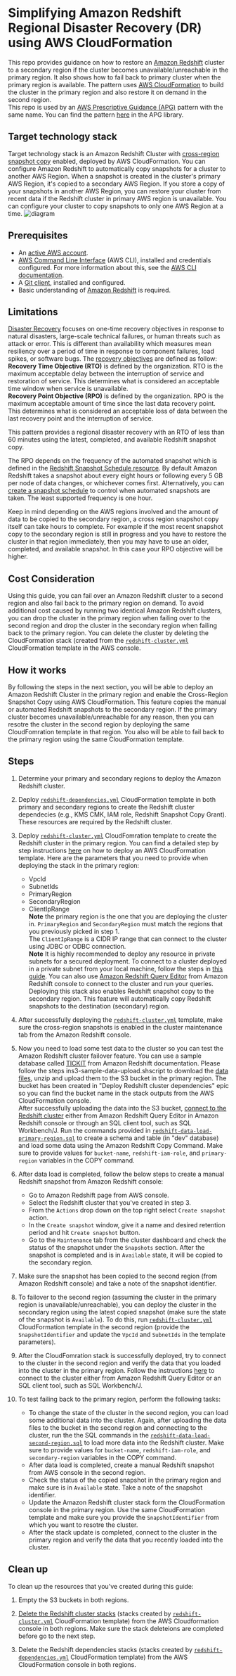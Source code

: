 # Simplifying Amazon Redshift Regional Disaster Recovery (DR) using AWS CloudFormation
This repo provides guidance on how to restore an [Amazon Redshift](https://aws.amazon.com/redshift/) cluster to a secondary region if the cluster becomes unavailable/unreachable in the primary region. It also shows how to fail back to primary cluster when the primary region is available. The pattern uses [AWS CloudFormation](https://aws.amazon.com/cloudformation/) to build the cluster in the primary region and also restore it on demand in the second region.  
This repo is used by an [AWS Prescriptive Guidance (APG)](https://aws.amazon.com/prescriptive-guidance/) pattern with the same name. You can find the pattern [here](TBD) in the APG library. 

## Target technology stack
Target technology stack is an Amazon Redshift Cluster with [cross-region snapshot copy](https://docs.aws.amazon.com/redshift/latest/mgmt/working-with-snapshots.html#cross-region-snapshot-copy) enabled, deployed by AWS CloudFormation. You can configure Amazon Redshift to automatically copy snapshots for a cluster to another AWS Region. When a snapshot is created in the cluster's primary AWS Region, it's copied to a secondary AWS Region. If you store a copy of your snapshots in another AWS Region, you can restore your cluster from recent data if the Redshift cluster in primary AWS region is unavailable. You can configure your cluster to copy snapshots to only one AWS Region at a time.
![diagram](architecture-diagram.png)

## Prerequisites 
* An [active AWS account](https://aws.amazon.com/premiumsupport/knowledge-center/create-and-activate-aws-account/).
* [AWS Command Line Interface](https://docs.aws.amazon.com/cli/latest/userguide/cli-chap-welcome.html) (AWS CLI), installed and credentials configured. For more information about this, see the [AWS CLI documentation](https://docs.aws.amazon.com/cli/latest/userguide/cli-chap-install.html). 
* A [Git client](https://git-scm.com/downloads), installed and configured.
* Basic understanding of [Amazon Redshift](https://aws.amazon.com/redshift/) is required.


## Limitations 
[Disaster Recovery](https://docs.aws.amazon.com/wellarchitected/latest/reliability-pillar/plan-for-disaster-recovery-dr.html) focuses on one-time recovery objectives in response to natural disasters, large-scale technical failures, or human threats such as attack or error. This is different than availability which measures mean resiliency over a period of time in response to component failures, load spikes, or software bugs. The [recovery objectives](https://docs.aws.amazon.com/wellarchitected/latest/reliability-pillar/disaster-recovery-dr-objectives.html) are defined as follow:  
**Recovery Time Objective (RTO)** is defined by the organization. RTO is the maximum acceptable delay between the interruption of service and restoration of service. This determines what is considered an acceptable time window when service is unavailable.  
**Recovery Point Objective (RPO)** is defined by the organization. RPO is the maximum acceptable amount of time since the last data recovery point. This determines what is considered an acceptable loss of data between the last recovery point and the interruption of service.  

This pattern provides a regional disaster recovery with an RTO of less than 60 minutes using the latest, completed, and available Redshift snapshot copy.  

The RPO depends on the frequency of the automated snapshot which is defined in the [Redshift Snapshot Schedule resource](https://docs.aws.amazon.com/redshift/latest/mgmt/working-with-snapshots.html#automated-snapshot-schedules). By default Amazon Redshift takes a snapshot about every eight hours or following every 5 GB per node of data changes, or whichever comes first. Alternatively, you can [create a snapshot schedule](https://docs.aws.amazon.com/redshift/latest/mgmt/managing-snapshots-console.html#snapshot-schedule-create) to control when automated snapshots are taken. The least supported frequency is one hour.  

Keep in mind depending on the AWS regions involved and the amount of data to be copied to the secondary region, a cross region snapshot copy itself can take hours to complete. For example if the most recent snapshot copy to the secondary region is still in progress and you have to restore the cluster in that region immediately, then you may have to use an older, completed, and available snapshot. In this case your RPO objective will be higher.

## Cost Consideration
Using this guide, you can fail over an Amazon Redshift cluster to a second region and also fail back to the primary region on demand. To avoid additional cost caused by running two identical Amazon Redshift clusters, you can drop the cluster in the primary region when failing over to the second region and drop the cluster in the secondary region when failing back to the primary region. You can delete the cluster by deleting the CloudFormation stack (created from the [`redshift-cluster.yml`](redshift-cluster.yml) CloudFormation template in the AWS console.

## How it works
By following the steps in the next section, you will be able to deploy an Amazon Redshift Cluster in the primary region and enable the Cross-Region Snapshot Copy using AWS CloudFormation. This feature copies the manual or automated Redshift snapshots to the secondary region. If the primary cluster becomes unavailable/unreachable for any reason, then you can resotre the cluster in the second region by deploying the same CloudFomration template in that region. You also will be able to fail back to the primary region using the same CloudFormation template. 


## Steps
1. Determine your primary and secondary regions to deploy the Amazon Redshift cluster.

2. Deploy [`redshift-dependencies.yml`](redshift-dependencies.yml) CloudFormation template in both primary and secondary regions to create the Redshift cluster dependecies (e.g., KMS CMK, IAM role, Redshift Snapshot Copy Grant). These resources are required by the Redshift cluster.

3. Deploy [`redshift-cluster.yml`](redshift-cluster.yml) CloudFomration template to create the Redshift cluster in the primary region. You can find a detailed step by step instructions [here](https://docs.aws.amazon.com/AWSCloudFormation/latest/UserGuide/cfn-console-create-stack.html) on how to deploy an AWS CloudFormation template. Here are the parameters that you need to provide when deploying the stack in the primary region:
      * VpcId 
      * SubnetIds
      * PrimaryRegion
      * SecondaryRegion
      * ClientIpRange  
**Note** the primary region is the one that you are deploying the cluster in. `PrimaryRegion` and `SecondaryRegion` must match the regions that you previously picked in step 1.  
The `ClientIpRange` is a CIDR IP range that can connect to the cluster using JDBC or ODBC connection.  
**Note** It is highly recommended to deploy any resource in private subnets for a secured deployment. To connect to a cluster deployed in a private subnet from your local machine, follow the steps in [this guide](https://aws.amazon.com/premiumsupport/knowledge-center/private-redshift-cluster-local-machine/). You can also use [Amazon Redshift Query Editor](https://docs.aws.amazon.com/redshift/latest/mgmt/query-editor-v2.html) from Amazon Redshift console to connect to the cluster and run your queries.  
Deploying this stack also enables Redshift snapshot copy to the secondary region. This feature will automatically copy Redshift snapshots to the destination (secondary) region.

4. After successfully deploying the [`redshift-cluster.yml`](redshift-cluster.yml) template, make sure the cross-region snapshots is enabled in the cluster maintenance tab from the Amazon Redshift console.

5. Now you need to load some test data to the cluster so you can test the Amazon Redshift cluster failover feature. You can use a sample database called [TICKIT](https://docs.aws.amazon.com/redshift/latest/dg/c_sampledb.html) from Amazon Redshift documentation. Please follow the steps ins3-sample-data-upload.shscript to download the [data files](https://docs.aws.amazon.com/redshift/latest/gsg/cm-dev-t-load-sample-data.html), unzip and upload them to the S3 bucket in the primary region. The bucket has been created in "Deploy Redshift cluster dependencies" epic so you can find the bucket name in the stack outputs from the AWS CloudFormation console.  
After successfully uploading the data into the S3 bucket, [connect to the Redshift cluster](https://docs.aws.amazon.com/redshift/latest/gsg/rs-gsg-connect-to-cluster.html) either from Amazon Redshift Query Editor in Amazon Redshift console or through an SQL client tool, such as SQL Workbench/J. Run the commands provided in [`redshift-data-load-primary-region.sql`](redshift-data-load-primary-region.sql) to create a schema and table (in "dev" database) and load some data using the Amazon Redshift Copy Command. Make sure to provide values for `bucket-name`, `redshift-iam-role`, and `primary-region` variables in the COPY command.

6. After data load is completed, follow the below steps to create a manual Redshift snapshot from Amazon Redshift console:
      * Go to Amazon Redshift page from AWS console.
      * Select the Redshift cluster that you've created in step 3.
      * From the `Actions` drop down on the top right select `Create snapshot` action.
      * In the `Create snapshot` window, give it a name and desired retention period and hit `Create snapshot` button. 
      * Go to the `Maintenance` tab from the cluster dashboard and check the status of the snapshot under the `Snapshots` section. After the snapshot is completed and is in `Available` state, it will be copied to the secondary region.

7. Make sure the snapshot has been copied to the second region (from Amazon Redshift console) and take a note of the snapshot identifier.

8. To failover to the second region (assuming the cluster in the primary region is unavailable/unreachable), you can deploy the cluster in the secondary region using the latest copied snapshot (make sure the state of the snapshot is `Available`). To do this, run [`redshift-cluster.yml`](redshift-cluster.yml) CloudFormation template in the second region (provide the `SnapshotIdentifier` and update the `VpcId` and `SubnetIds` in the template parameters).

9. After the CloudFomration stack is successfully deployed, try to connect to the cluster in the second region and verify the data that you loaded into the cluster in the primary region. Follow the instructions [here](https://docs.aws.amazon.com/redshift/latest/gsg/rs-gsg-connect-to-cluster.html) to connect to the cluster either from Amazon Redshift Query Editor or an SQL client tool, such as SQL Workbench/J.

10. To test failing back to the primary region, perform the following tasks:
      * To change the state of the cluster in the second region, you can load some additional data into the cluster. Again, after uploading the data files to the bucket in the second region and connecting to the cluster, run the the SQL commands in the [`redshift-data-load-second-region.sql`](redshift-data-load-second-region.sql) to load more data into the Redshift cluster. Make sure to provide values for `bucket-name`, `redshift-iam-role`, and `secondary-region` variables in the COPY command.
      * After data load is completed, create a manual Redshift snapshot from AWS console in the second region.
      * Check the status of the copied snapshot in the primary region and make sure is in `Available` state. Take a note of the snapshot identifier.
      * Update the Amazon Redshift cluster stack form the CloudFormation console in the primary region. Use the same CloudFormation template and make sure you provide the `SnapshotIdentifier` from which you want to resotre the cluster. 
      * After the stack update is completed, connect to the cluster in the primary region and verify the data that you recently loaded into the cluster. 
 

## Clean up
To clean up the resources that you've created during this guide:
1. Empty the S3 buckets in both regions.

2. [Delete the Redshift cluster stacks](https://docs.aws.amazon.com/AWSCloudFormation/latest/UserGuide/cfn-console-delete-stack.html) (stacks created by [`redshift-cluster.yml`](redshift-cluster.yml) CloudFormation template) from the AWS Cloudformation console in both regions. Make sure the stack deleteions are completed before go to the next step. 

3. Delete the Redshift dependencies stacks (stacks created by [`redshift-dependencies.yml`](redshift-dependencies.yml) CloudFormation template) from the AWS CloudFormation console in both regions.